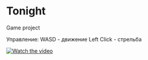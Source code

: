 # Tonight
Game project

Управление:
WASD - движение
Left Click - стрельба

[![Watch the video](https://img.youtube.com/vi/P1Ouoz8Kzbs/maxresdefault.jpg)](https://youtu.be/P1Ouoz8Kzbs)
